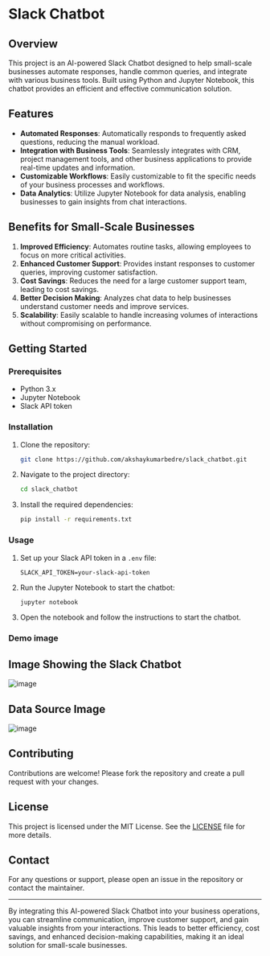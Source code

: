 # Slack Chatbot

## Overview

This project is an AI-powered Slack Chatbot designed to help small-scale businesses automate responses, handle common queries, and integrate with various business tools. Built using Python and Jupyter Notebook, this chatbot provides an efficient and effective communication solution.

## Features

- **Automated Responses**: Automatically responds to frequently asked questions, reducing the manual workload.
- **Integration with Business Tools**: Seamlessly integrates with CRM, project management tools, and other business applications to provide real-time updates and information.
- **Customizable Workflows**: Easily customizable to fit the specific needs of your business processes and workflows.
- **Data Analytics**: Utilize Jupyter Notebook for data analysis, enabling businesses to gain insights from chat interactions.

## Benefits for Small-Scale Businesses

1. **Improved Efficiency**: Automates routine tasks, allowing employees to focus on more critical activities.
2. **Enhanced Customer Support**: Provides instant responses to customer queries, improving customer satisfaction.
3. **Cost Savings**: Reduces the need for a large customer support team, leading to cost savings.
4. **Better Decision Making**: Analyzes chat data to help businesses understand customer needs and improve services.
5. **Scalability**: Easily scalable to handle increasing volumes of interactions without compromising on performance.

## Getting Started

### Prerequisites

- Python 3.x
- Jupyter Notebook
- Slack API token

### Installation

1. Clone the repository:
    ```sh
    git clone https://github.com/akshaykumarbedre/slack_chatbot.git
    ```
2. Navigate to the project directory:
    ```sh
    cd slack_chatbot
    ```
3. Install the required dependencies:
    ```sh
    pip install -r requirements.txt
    ```

### Usage

1. Set up your Slack API token in a `.env` file:
    ```plaintext
    SLACK_API_TOKEN=your-slack-api-token
    ```
2. Run the Jupyter Notebook to start the chatbot:
    ```sh
    jupyter notebook
    ```
3. Open the notebook and follow the instructions to start the chatbot.
   
### Demo image

## Image Showing the Slack Chatbot
![image](https://github.com/user-attachments/assets/addc23ca-26ee-4698-8863-2bec591b597e)

## Data Source Image 
![image](https://github.com/user-attachments/assets/ee345e39-a066-42b3-8dfc-bcd6a0c18d3e)




## Contributing

Contributions are welcome! Please fork the repository and create a pull request with your changes.

## License

This project is licensed under the MIT License. See the [LICENSE](LICENSE) file for more details.

## Contact

For any questions or support, please open an issue in the repository or contact the maintainer.

---

By integrating this AI-powered Slack Chatbot into your business operations, you can streamline communication, improve customer support, and gain valuable insights from your interactions. This leads to better efficiency, cost savings, and enhanced decision-making capabilities, making it an ideal solution for small-scale businesses.
